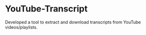 # YouTube-Transcript
Developed a tool to extract and download transcripts from YouTube videos/playlists.
